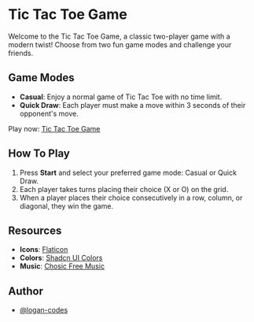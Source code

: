 # Tic Tac Toe Game

Welcome to the Tic Tac Toe Game, a classic two-player game with a modern twist! Choose from two fun game modes and challenge your friends.

## Game Modes

- **Casual**: Enjoy a normal game of Tic Tac Toe with no time limit.
- **Quick Draw**: Each player must make a move within 3 seconds of their opponent's move.

Play now: [Tic Tac Toe Game](https://logan-codes.github.io/Tic-Tac-Toe-Game/)

## How To Play

1. Press **Start** and select your preferred game mode: Casual or Quick Draw.
2. Each player takes turns placing their choice (X or O) on the grid.
3. When a player places their choice consecutively in a row, column, or diagonal, they win the game.

## Resources

- **Icons**: [Flaticon](https://www.flaticon.com/)
- **Colors**: [Shadcn UI Colors](https://ui.shadcn.com/colors)
- **Music**: [Chosic Free Music](https://www.chosic.com/free-music/all/)

## Author

- [@logan-codes](https://www.github.com/logan-codes)
